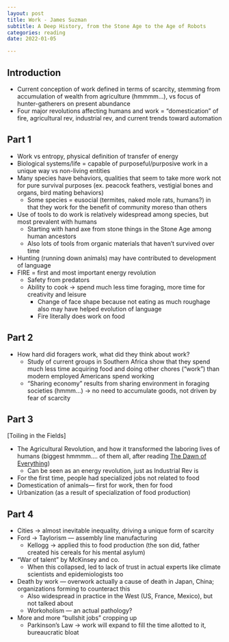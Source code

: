 ```yaml
---
layout: post
title: Work - James Suzman
subtitle: A Deep History, from the Stone Age to the Age of Robots
categories: reading
date: 2022-01-05

---
```


## Introduction

- Current conception of work defined in terms of scarcity, stemming from accumulation of wealth from agriculture (hmmmm…), vs focus of hunter-gatherers on present abundance
- Four major revolutions affecting humans and work = “domestication” of fire, agricultural rev, industrial rev, and current trends toward automation

## Part 1

- Work vs entropy, physical definition of transfer of energy
- Biological systems/life = capable of purposeful/purposive work in a unique way vs non-living entities
- Many species have behaviors, qualities that seem to take more work not for pure survival purposes (ex. peacock feathers, vestigial bones and organs, bird mating behaviors)
    - Some species = eusocial (termites, naked mole rats, humans?) in that they work for the benefit of community moreso than others
- Use of tools to do work is relatively widespread among species, but most prevalent with humans
    - Starting with hand axe from stone things in the Stone Age among human ancestors
    - Also lots of tools from organic materials that haven’t survived over time
- Hunting (running down animals) may have contributed to development of language
- FIRE = first and most important energy revolution
    - Safety from predators
    - Ability to cook → spend much less time foraging, more time for creativity and leisure
        - Change of face shape because not eating as much roughage also may have helped evolution of language
        - Fire literally does work on food

## Part 2

- How hard did foragers work, what did they think about work?
    - Study of current groups in Southern Africa show that they spend much less time acquiring food and doing other chores (“work”) than modern employed Americans spend working
    - “Sharing economy” results from sharing environment in foraging societies (hmmm…) → no need to accumulate goods, not driven by fear of scarcity

## Part 3

[Toiling in the Fields]

- The Agricultural Revolution, and how it transformed the laboring lives of humans (biggest hmmmm.... of them all, after reading [The Dawn of Everything](https://mayasheth.github.io/2021/12/03/the-dawn-of-everything))
    - Can be seen as an energy revolution, just as Industrial Rev is
- For the first time, people had specialized jobs not related to food
- Domestication of animals— first for work, then for food
- Urbanization (as a result of specialization of food production)

## Part 4

- Cities → almost inevitable inequality, driving a unique form of scarcity
- Ford → Taylorism — assembly line manufacturing
    - Kellogg → applied this to food production (the son did, father created his cereals for his mental asylum)
- “War of talent” by McKinsey and co.
    - When this collapsed, led to lack of trust in actual experts like climate scientists and epidemiologists too
- Death by work — overwork actually a cause of death in Japan, China; organizations forming to counteract this
    - Also widespread in practice in the West (US, France, Mexico), but not talked about
    - Workoholism — an actual pathology?
- More and more “bullshit jobs” cropping up
    - Parkinson’s Law → work will expand to fill the time allotted to it, bureaucratic bloat
